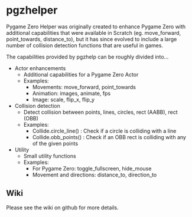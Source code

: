 # pgzhelper
Pygame Zero Helper was originally created to enhance Pygame Zero with additional capabilities that were available in Scratch (eg. move_forward, point_towards, distance_to), but it has since evolved to include a large number of collision detection functions that are useful in games.

The capabilities provided by pgzhelp can be roughly divided into...

* Actor enhancements
    * Additional capabilities for a Pygame Zero Actor
    * Examples: 
        * Movements: move_forward, point_towards
        * Animation: images, animate, fps
        * Image: scale, flip_x, flip_y
* Collision detection
    * Detect collision between points, lines, circles, rect (AABB), rect (OBB)
    * Examples:
        * Collide.circle_line() : Check if a circle is colliding with a line
        * Collide.obb_points() : Check if an OBB rect is colliding with any of the given points
* Utility
    * Small utility functions
    * Examples:
        * For Pygame Zero: toggle_fullscreen, hide_mouse
        * Movement and directions: distance_to, direction_to

## Wiki
Please see the wiki on github for more details.